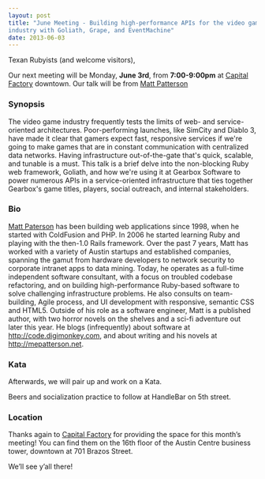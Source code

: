 ```yaml
---
layout: post
title: "June Meeting - Building high-performance APIs for the video game
industry with Goliath, Grape, and EventMachine"
date: 2013-06-03
---
```


Texan Rubyists (and welcome visitors),

Our next meeting will be Monday, **June 3rd**, from **7:00-9:00pm** at
[Capital Factory][CF] downtown. Our talk will be from [Matt Patterson][MP]

 [CF]: http://www.capitalfactory.com/about/contact/
 [MP]: http://code.digimonkey.com

### Synopsis

The video game industry frequently tests the limits of web- and
service-oriented architectures. Poor-performing launches, like SimCity
and Diablo 3, have made it clear that gamers expect fast, responsive
services if we're going to make games that are in constant communication
with centralized data networks. Having infrastructure out-of-the-gate
that's quick, scalable, and tunable is a must. This talk is a brief
delve into the non-blocking Ruby web framework, Goliath, and how we're
using it at Gearbox Software to power numerous APIs in a
service-oriented infrastructure that ties together Gearbox's game
titles, players, social outreach, and internal stakeholders.

### Bio

[Matt Paterson][MP] has been building web applications since 1998, when he started with ColdFusion and PHP. In 2006 he started
learning Ruby and playing with the then-1.0 Rails framework. Over the
past 7 years, Matt has worked with a variety of Austin startups and
established companies, spanning the gamut from hardware developers to
network security to corporate intranet apps to data mining. Today, he
operates as a full-time independent software consultant, with a focus on
troubled codebase refactoring, and on building high-performance
Ruby-based software to solve challenging infrastructure problems. He
also consults on team-building, Agile process, and UI development with
responsive, semantic CSS and HTML5. Outside of his role as a software
engineer, Matt is a published author, with two horror novels on the
shelves and a sci-fi adventure out later this year. He blogs
(infrequently) about software at http://code.digimonkey.com, and about
writing and his novels at http://mepatterson.net.

### Kata

Afterwards, we will pair up and work on a Kata.

Beers and socialization practice to follow at HandleBar on 5th street.

### Location

Thanks again to [Capital Factory](http://www.capitalfactory.com/) for providing
the space for this month’s meeting! You can find them on the 16th floor of the
Austin Centre business tower, downtown at 701 Brazos Street.

We’ll see y’all there!

